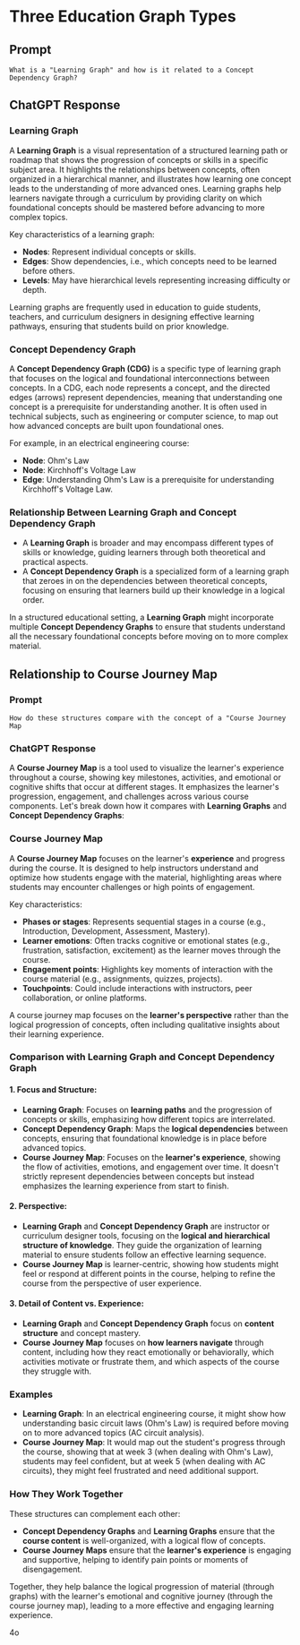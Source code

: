# Three Education Graph Types

## Prompt

```
What is a "Learning Graph" and how is it related to a Concept Dependency Graph?
```

## ChatGPT Response

### Learning Graph

A **Learning Graph** is a visual representation of a structured learning path or roadmap that shows the progression of concepts or skills in a specific subject area. It highlights the relationships between concepts, often organized in a hierarchical manner, and illustrates how learning one concept leads to the understanding of more advanced ones. Learning graphs help learners navigate through a curriculum by providing clarity on which foundational concepts should be mastered before advancing to more complex topics.

Key characteristics of a learning graph:

-   **Nodes**: Represent individual concepts or skills.
-   **Edges**: Show dependencies, i.e., which concepts need to be learned before others.
-   **Levels**: May have hierarchical levels representing increasing difficulty or depth.

Learning graphs are frequently used in education to guide students, teachers, and curriculum designers in designing effective learning pathways, ensuring that students build on prior knowledge.

### Concept Dependency Graph

A **Concept Dependency Graph (CDG)** is a specific type of learning graph that focuses on the logical and foundational interconnections between concepts. In a CDG, each node represents a concept, and the directed edges (arrows) represent dependencies, meaning that understanding one concept is a prerequisite for understanding another. It is often used in technical subjects, such as engineering or computer science, to map out how advanced concepts are built upon foundational ones.

For example, in an electrical engineering course:

-   **Node**: Ohm's Law
-   **Node**: Kirchhoff's Voltage Law
-   **Edge**: Understanding Ohm's Law is a prerequisite for understanding Kirchhoff's Voltage Law.

### Relationship Between Learning Graph and Concept Dependency Graph

-   A **Learning Graph** is broader and may encompass different types of skills or knowledge, guiding learners through both theoretical and practical aspects.
-   A **Concept Dependency Graph** is a specialized form of a learning graph that zeroes in on the dependencies between theoretical concepts, focusing on ensuring that learners build up their knowledge in a logical order.

In a structured educational setting, a **Learning Graph** might incorporate multiple **Concept Dependency Graphs** to ensure that students understand all the necessary foundational concepts before moving on to more complex material.

## Relationship to Course Journey Map

### Prompt

```linenums="0"
How do these structures compare with the concept of a "Course Journey Map
```

### ChatGPT Response

A **Course Journey Map** is a tool used to visualize the learner's experience throughout a course, showing key milestones, activities, and emotional or cognitive shifts that occur at different stages. It emphasizes the learner's progression, engagement, and challenges across various course components. Let's break down how it compares with **Learning Graphs** and **Concept Dependency Graphs**:

### Course Journey Map

A **Course Journey Map** focuses on the learner's **experience** and progress during the course. It is designed to help instructors understand and optimize how students engage with the material, highlighting areas where students may encounter challenges or high points of engagement.

Key characteristics:

-   **Phases or stages**: Represents sequential stages in a course (e.g., Introduction, Development, Assessment, Mastery).
-   **Learner emotions**: Often tracks cognitive or emotional states (e.g., frustration, satisfaction, excitement) as the learner moves through the course.
-   **Engagement points**: Highlights key moments of interaction with the course material (e.g., assignments, quizzes, projects).
-   **Touchpoints**: Could include interactions with instructors, peer collaboration, or online platforms.

A course journey map focuses on the **learner's perspective** rather than the logical progression of concepts, often including qualitative insights about their learning experience.

### Comparison with Learning Graph and Concept Dependency Graph

#### 1\. **Focus and Structure**:

-   **Learning Graph**: Focuses on **learning paths** and the progression of concepts or skills, emphasizing how different topics are interrelated.
-   **Concept Dependency Graph**: Maps the **logical dependencies** between concepts, ensuring that foundational knowledge is in place before advanced topics.
-   **Course Journey Map**: Focuses on the **learner's experience**, showing the flow of activities, emotions, and engagement over time. It doesn't strictly represent dependencies between concepts but instead emphasizes the learning experience from start to finish.

#### 2\. **Perspective**:

-   **Learning Graph** and **Concept Dependency Graph** are instructor or curriculum designer tools, focusing on the **logical and hierarchical structure of knowledge**. They guide the organization of learning material to ensure students follow an effective learning sequence.
-   **Course Journey Map** is learner-centric, showing how students might feel or respond at different points in the course, helping to refine the course from the perspective of user experience.

#### 3\. **Detail of Content vs. Experience**:

-   **Learning Graph** and **Concept Dependency Graph** focus on **content structure** and concept mastery.
-   **Course Journey Map** focuses on **how learners navigate** through content, including how they react emotionally or behaviorally, which activities motivate or frustrate them, and which aspects of the course they struggle with.

### Examples

-   **Learning Graph**: In an electrical engineering course, it might show how understanding basic circuit laws (Ohm's Law) is required before moving on to more advanced topics (AC circuit analysis).
-   **Course Journey Map**: It would map out the student's progress through the course, showing that at week 3 (when dealing with Ohm's Law), students may feel confident, but at week 5 (when dealing with AC circuits), they might feel frustrated and need additional support.

### How They Work Together

These structures can complement each other:

-   **Concept Dependency Graphs** and **Learning Graphs** ensure that the **course content** is well-organized, with a logical flow of concepts.
-   **Course Journey Maps** ensure that the **learner's experience** is engaging and supportive, helping to identify pain points or moments of disengagement.

Together, they help balance the logical progression of material (through graphs) with the learner's emotional and cognitive journey (through the course journey map), leading to a more effective and engaging learning experience.

4o